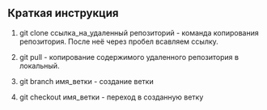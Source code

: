 ## Краткая инструкция

1. git clone ссылка_на_удаленный репозиторий - команда копирования репозитория. После неё через пробел всавляем ссылку.

2. git pull - копирование содержимого удаленного репозитория в локальный.

3. git branch имя_ветки - создание ветки

4. git checkout имя_ветки - переход в созданную ветку

